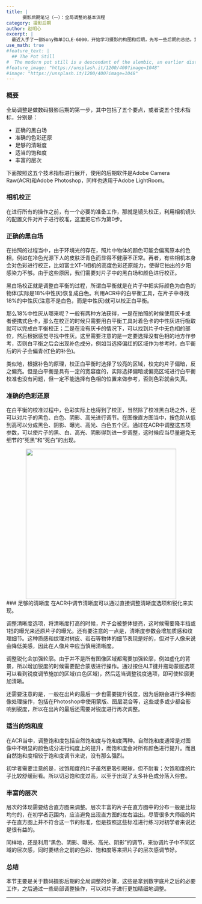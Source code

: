 ```yaml
---
title: |
      摄影后期笔记（一）：全局调整的基本流程
category: 摄影后期
author: 赵明心
excerpt: |
  最近入手了一部Sony微单ICLE-6000，开始学习摄影的构图和后期，先写一些后期的总结。第一篇是关于全局调整的，内容来自于李涛老师的《简单摄影后期高高手》视频课程。
use_math: true
#feature_text: |
  ## The Pot Still
#  The modern pot still is a descendant of the alembic, an earlier distillation device
#feature_image: "https://unsplash.it/1200/400?image=1048"
#image: "https://unsplash.it/1200/400?image=1048"
---
```

### 概要
全局调整是做数码摄影后期的第一步，其中包括了五个要点，或者说五个技术指标，分别是：
- 正确的黑白场
- 准确的色彩还原
- 足够的清晰度
- 适当的饱和度
- 丰富的层次

下面按照这五个技术指标进行展开，使用的后期软件是Adobe Camera Raw(ACR)和Adobe Photoshop，同样也适用于Adobe LightRoom。
### 相机校正
在进行所有的操作之前，有一个必要的准备工作，那就是镜头校正，利用相机镜头的配置文件对片子进行校准，这里把它作为第0步。

### 正确的黑白场
在拍照的过程当中，由于环境光的存在，照片中物体的颜色可能会偏离原本的色相，例如在冷色光源下人的皮肤泛青色而显得不健康不正常。再者，有些相机本身会对色彩进行校正，比如富士XT-1相机的高度色彩还原能力，使得它拍出的夕阳感染力不够。由于这些原因，我们需要对片子中的黑白场和颜色进行校正。

黑白场校正就是调整白平衡的过程，所谓白平衡就是在片子中把实际颜色为白色的物体(实际是18%中性灰)恢复成白色。利用ACR中的白平衡工具，在片子中寻找18%的中性灰(注意不是白色，而是中性灰)就可以校正白平衡。

那么18%中性灰从哪来呢？一般有两种方法获得，一是在拍照的时候使用灰卡或者便携式色卡，那么在校正的时候只需要用白平衡工具对着色卡的中性灰进行吸取就可以完成白平衡校正；二是在没有灰卡的情况下，可以找到片子中无色相的部位，然后根据感觉寻找中性灰。这里需要注意的是一定要选择没有色相的地方作参考，否则白平衡之后会出现补色成分，例如当选择偏红的区域作为参考时，白平衡后的片子会偏青(红色的补色)。

类似地，根据补色的原理，校正白平衡时选择了较亮的区域，校完的片子偏暗，反之偏亮。但是白平衡是具有一定的宽容度的，实际选择偏暗或偏亮区域进行白平衡校准也没有问题，但一定不能选择有色相的位置来做参考，否则色彩就会失真。

### 准确的色彩还原
在白平衡的校准过程中，色彩实际上也得到了校正，当然除了校准黑白场之外，还可以对片子的黑色、白色、阴影、高光进行调节。在图像直方图当中，按色阶从低到高可以分成黑色、阴影、曝光、高光、白色五个区。通过在ACR中调整这五项参数，可以使片子的黑、白、高光、阴影得到进一步调整，这时候应当尽量避免无细节的“死黑”和“死白”的出现。

<center>
<img src="http://wx3.sinaimg.cn/mw690/41f56ddcly1fnxx2stwioj20vp0jkta3.jpg" width="400px">
</center>
### 足够的清晰度
在ACR中调节清晰度可以通过直接调整清晰度选项和锐化来实现。

调整清晰度选项，将清晰度打高的时候，片子会被整体提亮，这时候需要降半挡或1挡的曝光来还原片子的曝光。还有要注意的一点是，清晰度参数会增加质感和纹理细节。这种质感和纹理对树皮、岩石等物体的细节表现是好的，但对于人像来说会降低美感，因此在人像片中应当慎用清晰度。

调整锐化会加强轮廓。由于并不是所有图像区域都需要加强轮廓，例如虚化的背景，所以增加锐度的时候需要配合蒙版进行操作。通过按住ALT键并拖动蒙版选项可以看到锐度调节施加的区域(白色区域)，然后适当调整锐度选项，即可使轮廓更加清晰。

还需要注意的是，一般在出片的最后一步也需要提升锐度，因为后期会进行多种图像处理操作，包括在Photoshop中使用蒙版、图层混合等，这些或多或少都会影响到锐度，所以在出片的最后还需要对锐度进行再次调整。
### 适当的饱和度
在ACR当中，调整饱和度包括自然饱和度与饱和度两种。自然饱和度通常是对图像中不明显的颜色成分进行纯度上的提升，而饱和度会对所有颜色进行提升。而且自然饱和度相较于饱和度调节来说，没有那么强烈。

初学者需要注意的是，过饱和度的片子虽然更吸引眼球，但不耐看；欠饱和度的片子比较舒缓耐看。所以切忌饱和度过高，以至于出现了太多补色成分落入俗套。

### 丰富的层次
层次的体现需要结合直方图来调整。层次丰富的片子在直方图中的分布一般是比较均匀的，在初学者范围内，应当避免出现直方图的左右溢出。尽管很多大师级的片子在直方图上并不符合这一节的标准，但是按照这些标准进行练习对初学者来说还是很有益的。

同样地，还是利用“黑色、阴影、曝光、高光、阴影”的调节，来协调片子中不同区域的层次感，同时要结合之前的色彩、饱和度等来把片子的层次感调节好。

### 总结
本节主要是关于数码摄影后期的全局调整的步骤，这些是拿到数字底片之后的必要工作，之后通过一些局部调整操作，可以对片子进行更加精细地调整。

---